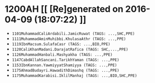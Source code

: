 # 1200AH [[ [Re]generated on 2016-04-09 (18:07:22) ]]

* `1101MuhammadCaliArdabili.JamicRuwat (TAGS: ...,SHC,PPE)`
* `1111MuhammadAminMuhibbi.KhulasaAthr (TAGS: ...,PPE)`
* `1119IbnMacsum.SulafaCasr (TAGS: ...,BIO,PPE)`
* `1120CaliKhanMadani.DarajatRafica (TAGS: SHC,...,PPE)`
* `1126MuhammadHanbali.Mashyakha (TAGS: ...,PPE)`
* `1147CabdAllahSancani.TarikhYaman (TAGS: ...,PPE)`
* `1153IbnKannan.YawmiyyatShamiyya (TAGS: ...,PPE)`
* `1175AhmadBudayri.HawadithDimashq (TAGS: ...,PPE)`
* `1175MuhammadKarabisi.IklilManhaj (TAGS: ...,BIO,SHC,PPE)`
